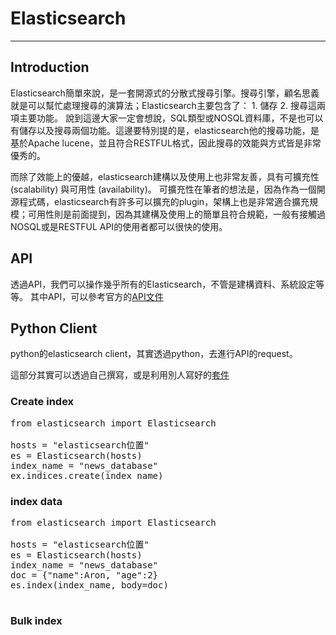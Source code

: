 # Elasticsearch

---

## Introduction

Elasticsearch簡單來說，是一套開源式的分散式搜尋引擎。搜尋引擎，顧名思義就是可以幫忙處理搜尋的演算法；Elasticsearch主要包含了： 1. 儲存 2. 搜尋這兩項主要功能。
說到這邊大家一定會想說，SQL類型或NOSQL資料庫，不是也可以有儲存以及搜尋兩個功能。這邊要特別提的是，elasticsearch他的搜尋功能，是基於Apache lucene，並且符合RESTFUL格式，因此搜尋的效能與方式皆是非常優秀的。

而除了效能上的優越，elasticsearch建構以及使用上也非常友善，具有可擴充性 (scalability) 與可用性 (availability)。
可擴充性在筆者的想法是，因為作為一個開源程式碼，elasticsearch有許多可以擴充的plugin，架構上也是非常適合擴充規模；可用性則是前面提到，因為其建構及使用上的簡單且符合規範，一般有接觸過NOSQL或是RESTFUL API的使用者都可以很快的使用。

## API

透過API，我們可以操作幾乎所有的Elasticsearch，不管是建構資料、系統設定等等。
其中API，可以參考官方的[API文件](https://www.elastic.co/guide/en/elasticsearch/reference/current/rest-apis.html)



## Python Client

python的elasticsearch client，其實透過python，去進行API的request。

這部分其實可以透過自己撰寫，或是利用別人寫好的[套件](https://elasticsearch-py.readthedocs.io/en/7.10.0/)


### Create index

<pre>
from elasticsearch import Elasticsearch

hosts = "elasticsearch位置"
es = Elasticsearch(hosts)
index_name = "news_database"
ex.indices.create(index_name)
</pre>

### index data

<pre>
from elasticsearch import Elasticsearch

hosts = "elasticsearch位置"
es = Elasticsearch(hosts)
index_name = "news_database"
doc = {"name":Aron, "age":2}
es.index(index_name, body=doc)

</pre>

### Bulk index
